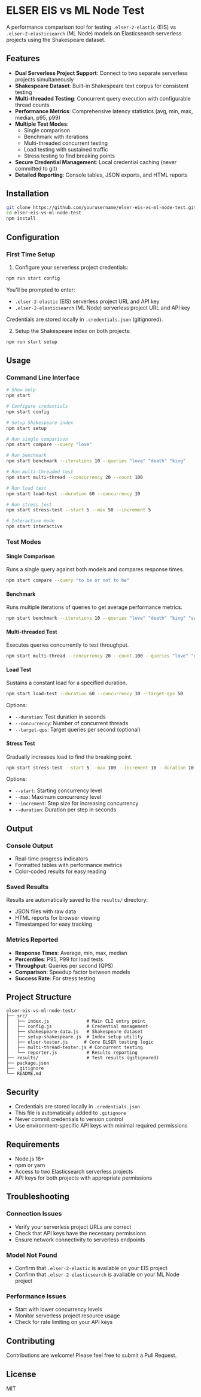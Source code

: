 # ELSER EIS vs ML Node Test

A performance comparison tool for testing `.elser-2-elastic` (EIS) vs `.elser-2-elasticsearch` (ML Node) models on Elasticsearch serverless projects using the Shakespeare dataset.

## Features

- **Dual Serverless Project Support**: Connect to two separate serverless projects simultaneously
- **Shakespeare Dataset**: Built-in Shakespeare text corpus for consistent testing
- **Multi-threaded Testing**: Concurrent query execution with configurable thread counts
- **Performance Metrics**: Comprehensive latency statistics (avg, min, max, median, p95, p99)
- **Multiple Test Modes**:
  - Single comparison
  - Benchmark with iterations
  - Multi-threaded concurrent testing
  - Load testing with sustained traffic
  - Stress testing to find breaking points
- **Secure Credential Management**: Local credential caching (never committed to git)
- **Detailed Reporting**: Console tables, JSON exports, and HTML reports

## Installation

```bash
git clone https://github.com/yourusername/elser-eis-vs-ml-node-test.git
cd elser-eis-vs-ml-node-test
npm install
```

## Configuration

### First Time Setup

1. Configure your serverless project credentials:
```bash
npm run start config
```

You'll be prompted to enter:
- `.elser-2-elastic` (EIS) serverless project URL and API key
- `.elser-2-elasticsearch` (ML Node) serverless project URL and API key

Credentials are stored locally in `.credentials.json` (gitignored).

2. Setup the Shakespeare index on both projects:
```bash
npm run start setup
```

## Usage

### Command Line Interface

```bash
# Show help
npm start

# Configure credentials
npm start config

# Setup Shakespeare index
npm start setup

# Run single comparison
npm start compare --query "love"

# Run benchmark
npm start benchmark --iterations 10 --queries "love" "death" "king"

# Run multi-threaded test
npm start multi-thread --concurrency 20 --count 100

# Run load test
npm start load-test --duration 60 --concurrency 10

# Run stress test
npm start stress-test --start 5 --max 50 --increment 5

# Interactive mode
npm start interactive
```

### Test Modes

#### Single Comparison
Runs a single query against both models and compares response times.

```bash
npm start compare --query "to be or not to be"
```

#### Benchmark
Runs multiple iterations of queries to get average performance metrics.

```bash
npm start benchmark --iterations 10 --queries "love" "death" "king" "sword" "night"
```

#### Multi-threaded Test
Executes queries concurrently to test throughput.

```bash
npm start multi-thread --concurrency 20 --count 100 --queries "love" "death"
```

#### Load Test
Sustains a constant load for a specified duration.

```bash
npm start load-test --duration 60 --concurrency 10 --target-qps 50
```

Options:
- `--duration`: Test duration in seconds
- `--concurrency`: Number of concurrent threads
- `--target-qps`: Target queries per second (optional)

#### Stress Test
Gradually increases load to find the breaking point.

```bash
npm start stress-test --start 5 --max 100 --increment 10 --duration 10
```

Options:
- `--start`: Starting concurrency level
- `--max`: Maximum concurrency level
- `--increment`: Step size for increasing concurrency
- `--duration`: Duration per step in seconds

## Output

### Console Output
- Real-time progress indicators
- Formatted tables with performance metrics
- Color-coded results for easy reading

### Saved Results
Results are automatically saved to the `results/` directory:
- JSON files with raw data
- HTML reports for browser viewing
- Timestamped for easy tracking

### Metrics Reported
- **Response Times**: Average, min, max, median
- **Percentiles**: P95, P99 for load tests
- **Throughput**: Queries per second (QPS)
- **Comparison**: Speedup factor between models
- **Success Rate**: For stress testing

## Project Structure

```
elser-eis-vs-ml-node-test/
├── src/
│   ├── index.js              # Main CLI entry point
│   ├── config.js             # Credential management
│   ├── shakespeare-data.js   # Shakespeare dataset
│   ├── setup-shakespeare.js  # Index setup utility
│   ├── elser-tester.js      # Core ELSER testing logic
│   ├── multi-thread-tester.js # Concurrent testing
│   └── reporter.js           # Results reporting
├── results/                  # Test results (gitignored)
├── package.json
├── .gitignore
└── README.md
```

## Security

- Credentials are stored locally in `.credentials.json`
- This file is automatically added to `.gitignore`
- Never commit credentials to version control
- Use environment-specific API keys with minimal required permissions

## Requirements

- Node.js 16+ 
- npm or yarn
- Access to two Elasticsearch serverless projects
- API keys for both projects with appropriate permissions

## Troubleshooting

### Connection Issues
- Verify your serverless project URLs are correct
- Check that API keys have the necessary permissions
- Ensure network connectivity to serverless endpoints

### Model Not Found
- Confirm that `.elser-2-elastic` is available on your EIS project
- Confirm that `.elser-2-elasticsearch` is available on your ML Node project

### Performance Issues
- Start with lower concurrency levels
- Monitor serverless project resource usage
- Check for rate limiting on your API keys

## Contributing

Contributions are welcome! Please feel free to submit a Pull Request.

## License

MIT